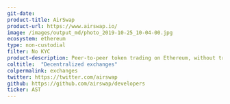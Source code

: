 ```yaml
---
git-date:
product-title: AirSwap
product-url: https://www.airswap.io/
image: /images/output_md/photo_2019-10-25_10-04-00.jpg
ecosystem: ethereum
type: non-custodial
filter: No KYC
product-description: Peer-to-peer token trading on Ethereum, without trading fees. [Interview with AirSwap team](/airswap).
coltitle:  "Decentralized exchanges"
colpermalink: exchanges
twitter: https://twitter.com/airswap
github: https://github.com/airswap/developers
ticker: AST
---
```

